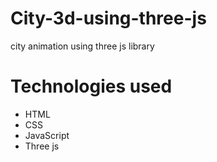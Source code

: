 # City-3d-using-three-js

city animation using three js library

# Technologies used

* HTML
* CSS
* JavaScript
* Three js

